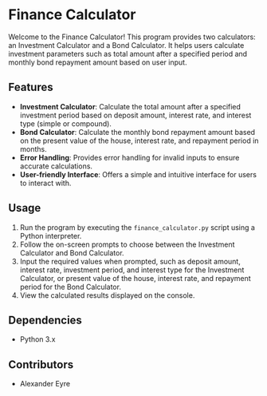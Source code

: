 # Finance Calculator

Welcome to the Finance Calculator! This program provides two calculators: an Investment Calculator and a Bond Calculator. It helps users calculate investment parameters such as total amount after a specified period and monthly bond repayment amount based on user input.

## Features

- **Investment Calculator**: Calculate the total amount after a specified investment period based on deposit amount, interest rate, and interest type (simple or compound).
- **Bond Calculator**: Calculate the monthly bond repayment amount based on the present value of the house, interest rate, and repayment period in months.
- **Error Handling**: Provides error handling for invalid inputs to ensure accurate calculations.
- **User-friendly Interface**: Offers a simple and intuitive interface for users to interact with.

## Usage

1. Run the program by executing the `finance_calculator.py` script using a Python interpreter.
2. Follow the on-screen prompts to choose between the Investment Calculator and Bond Calculator.
3. Input the required values when prompted, such as deposit amount, interest rate, investment period, and interest type for the Investment Calculator, or present value of the house, interest rate, and repayment period for the Bond Calculator.
4. View the calculated results displayed on the console.

## Dependencies

- Python 3.x

## Contributors

- Alexander Eyre

